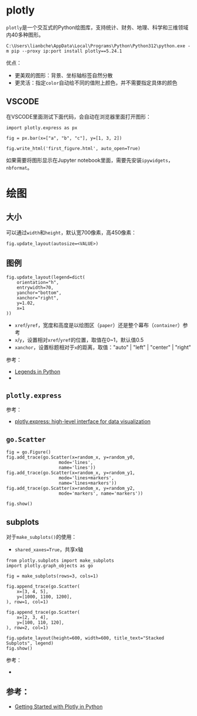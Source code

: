 #  plotly

`plotly`是一个交互式的Python绘图库，支持统计、财务、地理、科学和三维领域内40多种图形。

```
C:\Users\lianbche\AppData\Local\Programs\Python\Python312\python.exe -m pip --proxy ip:port install plotly==5.24.1
```

优点：

- 更美观的图形：背景、坐标轴标签自然分散
- 更灵活：指定`color`自动给不同的值附上颜色，并不需要指定具体的颜色


## VSCODE

在VSCODE里面测试下面代码，会自动在浏览器里面打开图形：

```
import plotly.express as px

fig = px.bar(x=["a", "b", "c"], y=[1, 3, 2])

fig.write_html('first_figure.html', auto_open=True)
```

如果需要将图形显示在Jupyter notebook里面，需要先安装`ipywidgets`，`nbformat`。


# 绘图

## 大小

可以通过`width`和`height`，默认宽700像素，高450像素：

```
fig.update_layout(autosize=<VALUE>)

```

## 图例

```
fig.update_layout(legend=dict(
    orientation="h",
    entrywidth=70,
    yanchor="bottom",
    xanchor="right",
    y=1.02,
    x=1
))
```

- `xref`/`yref`，宽度和高度是以绘图区（`paper`）还是整个幕布（`container`）参考
- `x`/`y`，设置相对`xref`/`yref`的位置，取值在0~1，默认值0.5
- `xanchor`，设置标题相对于`x`的距离，取值："auto" | "left" | "center" | "right"



参考：

- [Legends in Python](https://plot.ly/python/legend/)
- [](https://plotly.com/python/reference/layout/)


## `plotly.express`

参考：

- [plotly.express: high-level interface for data visualization](https://plotly.com/python-api-reference/plotly.express.html)


## `go.Scatter`

```
fig = go.Figure()
fig.add_trace(go.Scatter(x=random_x, y=random_y0,
                    mode='lines',
                    name='lines'))
fig.add_trace(go.Scatter(x=random_x, y=random_y1,
                    mode='lines+markers',
                    name='lines+markers'))
fig.add_trace(go.Scatter(x=random_x, y=random_y2,
                    mode='markers', name='markers'))

fig.show()
```

## subplots

对于`make_subplots()`的使用：

- `shared_xaxes=True`，共享x轴



```
from plotly.subplots import make_subplots
import plotly.graph_objects as go

fig = make_subplots(rows=3, cols=1)

fig.append_trace(go.Scatter(
    x=[3, 4, 5],
    y=[1000, 1100, 1200],
), row=1, col=1)

fig.append_trace(go.Scatter(
    x=[2, 3, 4],
    y=[100, 110, 120],
), row=2, col=1)

fig.update_layout(height=600, width=600, title_text="Stacked Subplots", legend)
fig.show()
```

参考：

- [](https://plot.ly/python/subplots/)

## 参考：

- [Getting Started with Plotly in Python](https://plot.ly/python/getting-started/)